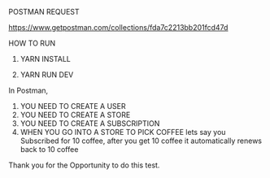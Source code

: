 POSTMAN REQUEST

https://www.getpostman.com/collections/fda7c2213bb201fcd47d

HOW TO RUN

1. YARN INSTALL

2. YARN RUN DEV

In Postman, 

1. YOU NEED TO CREATE A USER
2. YOU NEED TO CREATE A STORE
3. YOU NEED TO CREATE A SUBSCRIPTION
4. WHEN YOU GO INTO A STORE TO PICK COFFEE lets say you Subscribed for 10 coffee, after you get 10 coffee it automatically renews back to 10 coffee

Thank you for the Opportunity to do this test.